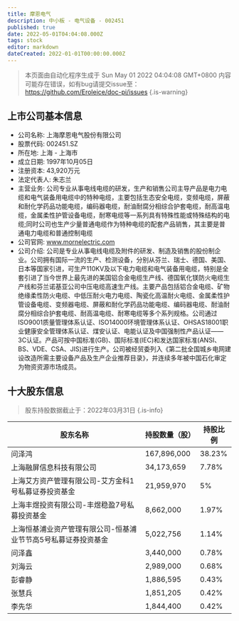 ```yaml
---
title: 摩恩电气
description: 中小板 - 电气设备 - 002451
published: true
date: 2022-05-01T04:04:08.000Z
tags: stock
editor: markdown
dateCreated: 2022-01-01T00:00:00.000Z
---
```


> 本页面由自动化程序生成于 Sun May 01 2022 04:04:08 GMT+0800
> 内容可能存在错误，如有bug请提交issue至：https://github.com/Eroleice/doc-pi/issues
{.is-warning}

## 上市公司基本信息
- 公司名称: 上海摩恩电气股份有限公司
- 股票代码: 002451.SZ
- 所在地: 上海 - 上海市
- 成立日期: 1997年10月05日
- 注册资本: 43,920万元
- 法定代表人: 朱志兰
- 主营业务: 公司专业从事电线电缆的研发，生产和销售公司主导产品是电力电缆和电气装备用电缆中的特种电缆，主要包括生态安全电缆，变频电缆，屏蔽和耐化学药品功能电缆，编码器电缆，耐油耐腐分相综合护套电缆，耐高温电缆，金属柔性护管设备电缆，耐寒电缆等一系列具有特殊性能或特殊结构的电缆;同时公司也生产少量普通电缆作为特种电缆的配套产品销售，其主要是普通电力电缆和普通控制电缆
- 公司官网: www.mornelectric.com
- 公司介绍: 公司是专业从事电线电缆及附件的研发、制造及销售的股份制企业。公司拥有国际一流的生产、检测设备，分别从芬兰、瑞士、德国、美国、日本等国家引进，可生产110KV及以下电力电缆和电气装备用电缆，特别是全套引进了当今世界上最先进的美国铝合金电缆生产线、德国氧化镁防火电缆生产线和芬兰诺基亚公司中压电缆高速生产线。主要产品包括铝合金电缆、矿物绝缘柔性防火电缆、中低压耐火电力电缆、陶瓷化高温耐火电缆、金属柔性护管设备电缆、变频器电缆、屏蔽和耐化学药品功能电缆、编码器电缆、耐油耐腐分相综合护套电缆、耐高温电缆、耐寒电缆等多个系列规格。公司通过ISO9001质量管理体系认证、ISO14000环境管理体系认证、OHSAS18001职业健康安全管理体系认证、煤安认证、电能认证及中国强制性产品认证——3C认证。产品可按中国标准(GB)、国际标准(IEC)和发达国家标准(ANSI、BS、VDE、CSA、JIS)进行生产。公司被经贸委列入《第二批全国城乡电网建设改造所需主要设备产品及生产企业推荐目录》，并连续多年被中国石化审定为物资资源市场成员。


## 十大股东信息
> 股东持股数据截止于：2022年03月31日
{.is-info}

| 股东名称 | 持股数量（股） | 持股比例 |
| --- | --- | --- |
| 问泽鸿 | 167,896,000 | 38.23% |
| 上海融屏信息科技有限公司 | 34,173,659 | 7.78% |
| 上海艾方资产管理有限公司-艾方金科1号私募证券投资基金 | 21,959,970 | 5% |
| 上海丰煜投资有限公司-丰煜稳盈7号私募投资基金 | 8,662,000 | 1.97% |
| 上海恒基浦业资产管理有限公司-恒基浦业节节高5号私募证券投资基金 | 5,022,756 | 1.14% |
| 问泽鑫 | 3,440,000 | 0.78% |
| 刘海云 | 2,989,000 | 0.68% |
| 彭睿静 | 1,886,595 | 0.43% |
| 张慧兵 | 1,851,205 | 0.42% |
| 李先华 | 1,844,400 | 0.42% |




